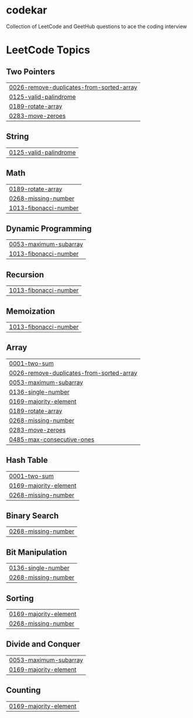 # codekar
Collection of LeetCode and GeetHub questions to ace the coding interview

<!---LeetCode Topics Start-->
# LeetCode Topics
## Two Pointers
|  |
| ------- |
| [0026-remove-duplicates-from-sorted-array](https://github.com/Prem-Ray/codekar/tree/master/0026-remove-duplicates-from-sorted-array) |
| [0125-valid-palindrome](https://github.com/Prem-Ray/codekar/tree/master/0125-valid-palindrome) |
| [0189-rotate-array](https://github.com/Prem-Ray/codekar/tree/master/0189-rotate-array) |
| [0283-move-zeroes](https://github.com/Prem-Ray/codekar/tree/master/0283-move-zeroes) |
## String
|  |
| ------- |
| [0125-valid-palindrome](https://github.com/Prem-Ray/codekar/tree/master/0125-valid-palindrome) |
## Math
|  |
| ------- |
| [0189-rotate-array](https://github.com/Prem-Ray/codekar/tree/master/0189-rotate-array) |
| [0268-missing-number](https://github.com/Prem-Ray/codekar/tree/master/0268-missing-number) |
| [1013-fibonacci-number](https://github.com/Prem-Ray/codekar/tree/master/1013-fibonacci-number) |
## Dynamic Programming
|  |
| ------- |
| [0053-maximum-subarray](https://github.com/Prem-Ray/codekar/tree/master/0053-maximum-subarray) |
| [1013-fibonacci-number](https://github.com/Prem-Ray/codekar/tree/master/1013-fibonacci-number) |
## Recursion
|  |
| ------- |
| [1013-fibonacci-number](https://github.com/Prem-Ray/codekar/tree/master/1013-fibonacci-number) |
## Memoization
|  |
| ------- |
| [1013-fibonacci-number](https://github.com/Prem-Ray/codekar/tree/master/1013-fibonacci-number) |
## Array
|  |
| ------- |
| [0001-two-sum](https://github.com/Prem-Ray/codekar/tree/master/0001-two-sum) |
| [0026-remove-duplicates-from-sorted-array](https://github.com/Prem-Ray/codekar/tree/master/0026-remove-duplicates-from-sorted-array) |
| [0053-maximum-subarray](https://github.com/Prem-Ray/codekar/tree/master/0053-maximum-subarray) |
| [0136-single-number](https://github.com/Prem-Ray/codekar/tree/master/0136-single-number) |
| [0169-majority-element](https://github.com/Prem-Ray/codekar/tree/master/0169-majority-element) |
| [0189-rotate-array](https://github.com/Prem-Ray/codekar/tree/master/0189-rotate-array) |
| [0268-missing-number](https://github.com/Prem-Ray/codekar/tree/master/0268-missing-number) |
| [0283-move-zeroes](https://github.com/Prem-Ray/codekar/tree/master/0283-move-zeroes) |
| [0485-max-consecutive-ones](https://github.com/Prem-Ray/codekar/tree/master/0485-max-consecutive-ones) |
## Hash Table
|  |
| ------- |
| [0001-two-sum](https://github.com/Prem-Ray/codekar/tree/master/0001-two-sum) |
| [0169-majority-element](https://github.com/Prem-Ray/codekar/tree/master/0169-majority-element) |
| [0268-missing-number](https://github.com/Prem-Ray/codekar/tree/master/0268-missing-number) |
## Binary Search
|  |
| ------- |
| [0268-missing-number](https://github.com/Prem-Ray/codekar/tree/master/0268-missing-number) |
## Bit Manipulation
|  |
| ------- |
| [0136-single-number](https://github.com/Prem-Ray/codekar/tree/master/0136-single-number) |
| [0268-missing-number](https://github.com/Prem-Ray/codekar/tree/master/0268-missing-number) |
## Sorting
|  |
| ------- |
| [0169-majority-element](https://github.com/Prem-Ray/codekar/tree/master/0169-majority-element) |
| [0268-missing-number](https://github.com/Prem-Ray/codekar/tree/master/0268-missing-number) |
## Divide and Conquer
|  |
| ------- |
| [0053-maximum-subarray](https://github.com/Prem-Ray/codekar/tree/master/0053-maximum-subarray) |
| [0169-majority-element](https://github.com/Prem-Ray/codekar/tree/master/0169-majority-element) |
## Counting
|  |
| ------- |
| [0169-majority-element](https://github.com/Prem-Ray/codekar/tree/master/0169-majority-element) |
<!---LeetCode Topics End-->